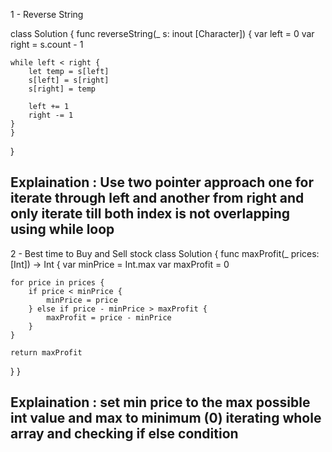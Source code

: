 1 - Reverse String 

class Solution {
    func reverseString(_ s: inout [Character]) {
  var left = 0
    var right = s.count - 1

    while left < right {
        let temp = s[left]
        s[left] = s[right]
        s[right] = temp

        left += 1
        right -= 1
    }
    }
}

Explaination : Use two pointer approach one for iterate through left and another from right and only iterate till both index is not overlapping using while loop
--------------------------
2 - Best time to Buy and Sell stock 
class Solution {
    func maxProfit(_ prices: [Int]) -> Int {
    var minPrice = Int.max
    var maxProfit = 0

    for price in prices {
        if price < minPrice {
            minPrice = price
        } else if price - minPrice > maxProfit {
            maxProfit = price - minPrice
        }
    }

    return maxProfit
}
}

Explaination : set min price to the max possible int value and max to minimum (0) iterating whole array and checking if else condition 
------------------------

